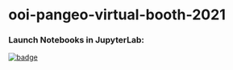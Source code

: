 # ooi-pangeo-virtual-booth-2021

### Launch Notebooks in JupyterLab: 
[![badge](https://img.shields.io/static/v1.svg?logo=Jupyter&label=Pangeo+Binder&message=AWS+us-west-2&color=green)](https://aws-uswest2-binder.pangeo.io/v2/gh/ooicloud/ooi-pangeo-virtual-booth-2021/binder?urlpath=git-pull?repo=https://github.com/ooicloud/ooi-pangeo-virtual-booth-2021%26amp%3Bbranch=main%26amp%3Burlpath=lab/tree/ooi-pangeo-virtual-booth-2021)
